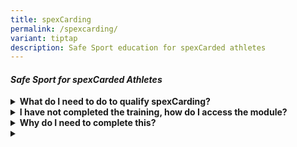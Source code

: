 ```yaml
---
title: spexCarding
permalink: /spexcarding/
variant: tiptap
description: Safe Sport education for spexCarded athletes
---
```

<h4><em>Safe Sport for spexCarded Athletes </em></h4>
<div data-type="detailGroup" class="isomer-accordion isomer-accordion-white">
<details class="isomer-details">
<summary><strong>What do I need to do to qualify spexCarding?</strong>
</summary>
<div data-type="detailsContent" class="isomer-details-content">
<p></p>
<p>You</p>
</div>
</details>
<details class="isomer-details">
<summary><strong>I have not completed the training, how do I access the module?</strong>
</summary>
<div data-type="detailsContent" class="isomer-details-content">
<p></p>
<p>S</p>
</div>
</details>
<details class="isomer-details">
<summary><strong>Why do I need to complete this?</strong>
</summary>
<div data-type="detailsContent" class="isomer-details-content">
<p></p>
</div>
</details>
<details class="isomer-details">
<summary></summary>
<div data-type="detailsContent" class="isomer-details-content">
<p></p>
</div>
</details>
</div>
<p></p>